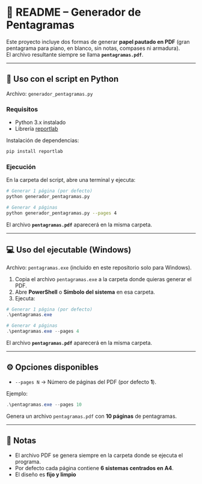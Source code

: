 # 📄 README – Generador de Pentagramas

Este proyecto incluye dos formas de generar **papel pautado en PDF** (gran pentagrama para piano, en blanco, sin notas, compases ni armadura).  
El archivo resultante siempre se llama **`pentagramas.pdf`**.

---

## 🐍 Uso con el script en Python

Archivo: `generador_pentagramas.py`

### Requisitos
- Python 3.x instalado
- Librería [reportlab](https://pypi.org/project/reportlab/)

Instalación de dependencias:
```bash
pip install reportlab
```

### Ejecución
En la carpeta del script, abre una terminal y ejecuta:

```bash
# Generar 1 página (por defecto)
python generador_pentagramas.py

# Generar 4 páginas
python generador_pentagramas.py --pages 4
```

El archivo **`pentagramas.pdf`** aparecerá en la misma carpeta.

---

## 💻 Uso del ejecutable (Windows)

Archivo: `pentagramas.exe` (incluido en este repositorio solo para Windows).

1. Copia el archivo `pentagramas.exe` a la carpeta donde quieras generar el PDF.  
2. Abre **PowerShell** o **Símbolo del sistema** en esa carpeta.  
3. Ejecuta:

```powershell
# Generar 1 página (por defecto)
.\pentagramas.exe

# Generar 4 páginas
.\pentagramas.exe --pages 4
```

El archivo **`pentagramas.pdf`** aparecerá en la misma carpeta.

---

## ⚙️ Opciones disponibles

- `--pages N` → Número de páginas del PDF (por defecto **1**).

Ejemplo:
```powershell
.\pentagramas.exe --pages 10
```
Genera un archivo `pentagramas.pdf` con **10 páginas** de pentagramas.

---

## 📂 Notas

- El archivo PDF se genera siempre en la carpeta donde se ejecuta el programa.  
- Por defecto cada página contiene **6 sistemas centrados en A4**.  
- El diseño es **fijo y limpio**
